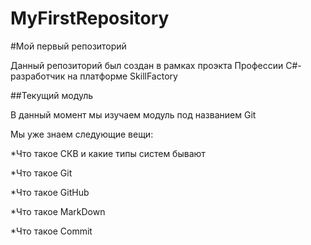 # MyFirstRepository
#Мой первый репозиторий

Данный репозиторий был создан в рамках проэкта Профессии C#-разработчик на платформе SkillFactory

##Текущий модуль

В данный момент мы изучаем модуль под названием Git

Мы уже знаем следующие вещи:

*Что такое СКВ и какие типы систем бывают

*Что такое Git

*Что такое GitHub

*Что такое MarkDown

*Что такое Commit
